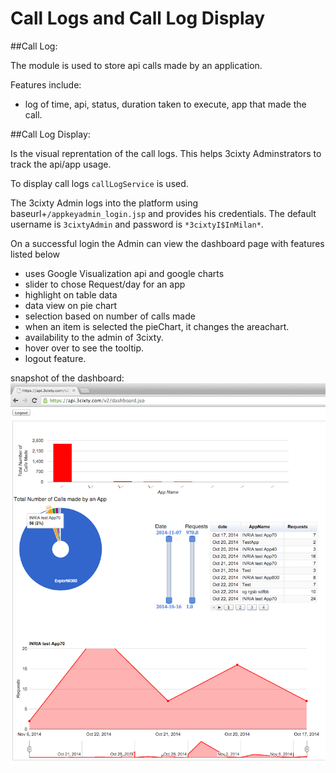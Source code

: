 Call Logs and Call Log Display
==============================

##Call Log:

The module is used to store api calls made by an application.

Features include:

- log of time, api, status, duration taken to execute, app that made the call.


##Call Log Display:

Is the visual reprentation of the call logs. This helps 3cixty Adminstrators to track the api/app usage.

To display call logs `callLogService` is used. 

The 3cixty Admin logs into the platform using baseurl+`/appkeyadmin_login.jsp` and provides his credentials. The default username is `3cixtyAdmin` and password is `*3cixtyI$InMilan*`.

On a successful login the Admin can view the dashboard page with features listed below

- uses Google Visualization api and google charts
- slider to chose Request/day for an app
- highlight on table data
- data view on pie chart 
- selection based on number of calls made
- when an item is selected the pieChart, it changes the areachart.
- availability to the admin of 3cixty.
- hover over to see the tooltip.
- logout feature.

snapshot of the dashboard:
![alt tag](https://github.com/3cixty/querymanager/blob/master/calllog/image/dashboard.png)
